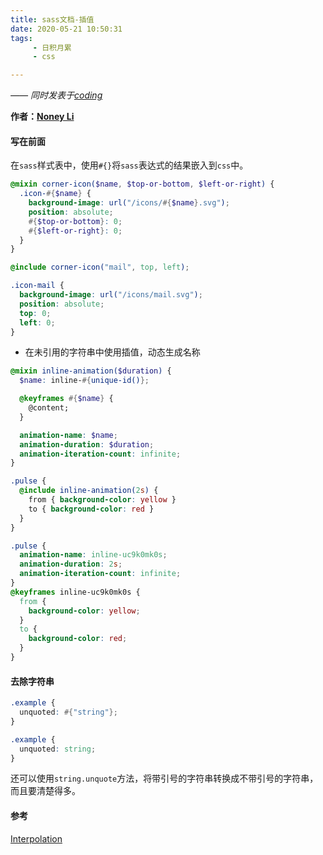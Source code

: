 ```yaml
---
title: sass文档-插值
date: 2020-05-21 10:50:31
tags:
     - 日积月累
     - css

---
```


[Noney Li]: https://github.com/noney/ "noneyli"

*—— 同时发表于[coding](http://0kv30q.coding-pages.com/)*

__作者：[Noney Li]__

#### 写在前面

在`sass`样式表中，使用`#{}`将`sass`表达式的结果嵌入到`css`中。

```scss
@mixin corner-icon($name, $top-or-bottom, $left-or-right) {
  .icon-#{$name} {
    background-image: url("/icons/#{$name}.svg");
    position: absolute;
    #{$top-or-bottom}: 0;
    #{$left-or-right}: 0;
  }
}

@include corner-icon("mail", top, left);
```

<!-- more -->

```css
.icon-mail {
  background-image: url("/icons/mail.svg");
  position: absolute;
  top: 0;
  left: 0;
}
```

- 在未引用的字符串中使用插值，动态生成名称

```scss
@mixin inline-animation($duration) {
  $name: inline-#{unique-id()};

  @keyframes #{$name} {
    @content;
  }

  animation-name: $name;
  animation-duration: $duration;
  animation-iteration-count: infinite;
}

.pulse {
  @include inline-animation(2s) {
    from { background-color: yellow }
    to { background-color: red }
  }
}
```

```css
.pulse {
  animation-name: inline-uc9k0mk0s;
  animation-duration: 2s;
  animation-iteration-count: infinite;
}
@keyframes inline-uc9k0mk0s {
  from {
    background-color: yellow;
  }
  to {
    background-color: red;
  }
}
```

#### 去除字符串

```scss
.example {
  unquoted: #{"string"};
}
```

```css
.example {
  unquoted: string;
}
```

还可以使用`string.unquote`方法，将带引号的字符串转换成不带引号的字符串，而且要清楚得多。

#### 参考

[Interpolation](https://sass-lang.com/documentation/interpolation)